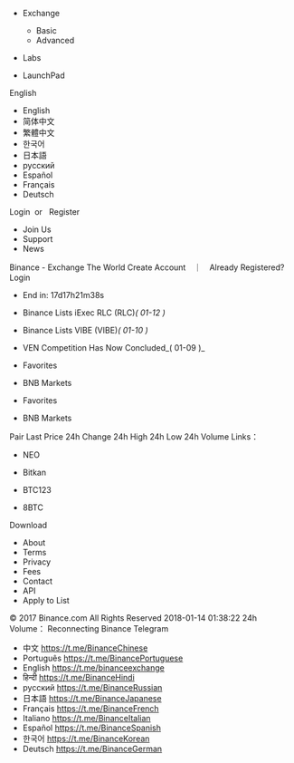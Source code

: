 *   Exchange
    *   Basic
    *   Advanced

*   Labs

*   LaunchPad

English

*   English
*   简体中文
*   繁體中文
*   한국어
*   日本語
*   русский
*   Español
*   Français
*   Deutsch

Login  or   Register

*   Join Us
*   Support
*   News

Binance - Exchange The World Create Account　｜　Already Registered? Login

*   End in: 17d17h21m38s

*   Binance Lists iExec RLC (RLC)_( 01-12 )_
*   Binance Lists VIBE (VIBE)_( 01-10 )_
*   VEN Competition Has Now Concluded_( 01-09 )_

*   Favorites
*   BNB Markets

*   Favorites
*   BNB Markets

Pair Last Price 24h Change 24h High 24h Low 24h Volume Links：

*   NEO

*   Bitkan

*   BTC123

*   8BTC

Download

*   About
*   Terms
*   Privacy
*   Fees
*   Contact
*   API
*   Apply to List

© 2017 Binance.com All Rights Reserved 2018-01-14 01:38:22 24h Volume： Reconnecting Binance Telegram

*   中文 https://t.me/BinanceChinese
*   Português https://t.me/BinancePortuguese
*   English https://t.me/binanceexchange
*   हिन्दी https://t.me/BinanceHindi
*   русский https://t.me/BinanceRussian
*   日本語 https://t.me/BinanceJapanese
*   Français https://t.me/BinanceFrench
*   Italiano https://t.me/BinanceItalian
*   Español https://t.me/BinanceSpanish
*   한국어 https://t.me/BinanceKorean
*   Deutsch https://t.me/BinanceGerman
